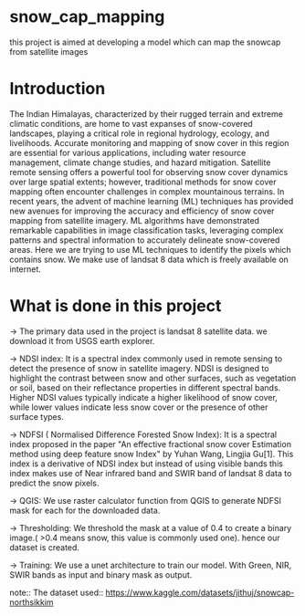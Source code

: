 # snow_cap_mapping
this project is aimed at developing a model which can map the snowcap from satellite images

# Introduction

The Indian Himalayas, characterized by their rugged terrain and extreme climatic
conditions, are home to vast expanses of snow-covered landscapes, playing
a critical role in regional hydrology, ecology, and livelihoods. Accurate
monitoring and mapping of snow cover in this region are essential for various
applications, including water resource management, climate change studies,
and hazard mitigation. Satellite remote sensing offers a powerful tool
for observing snow cover dynamics over large spatial extents; however, traditional
methods for snow cover mapping often encounter challenges in complex
mountainous terrains.
In recent years, the advent of machine learning (ML) techniques has provided
new avenues for improving the accuracy and efficiency of snow cover mapping
from satellite imagery. ML algorithms have demonstrated remarkable capabilities
in image classification tasks, leveraging complex patterns and spectral
information to accurately delineate snow-covered areas.
Here we are trying to use ML techniques to identify the pixels which contains
snow. We make use of landsat 8 data which is freely available on internet.

# What is done in this project

-> The primary data used in the project is landsat 8 satellite data. we download it from USGS earth explorer.

-> NDSI index: It is a spectral index commonly used in remote sensing to detect the presence
of snow in satellite imagery. NDSI is designed to highlight the contrast
between snow and other surfaces, such as vegetation or soil, based on their
reflectance properties in different spectral bands. Higher NDSI values typically
indicate a higher likelihood of snow cover, while lower values indicate less
snow cover or the presence of other surface types.

-> NDFSI ( Normalised Difference Forested Snow Index): It is a spectral index proposed in the paper "An effective fractional snow cover
Estimation method using deep feature snow Index" by Yuhan Wang, Lingjia
Gu[1]. This index is a derivative of NDSI index but instead of using visible
bands this index makes use of Near infrared band and SWIR band of landsat
8 data to predict the snow pixels.

-> QGIS: We use raster calculator function from QGIS to generate NDFSI mask for each for the downloaded data. 

-> Thresholding: We threshold the mask at a value of 0.4 to create a binary image.( >0.4 means snow, this value is commonly used one). hence our dataset is created.

-> Training: We use a unet architecture to train our model. With Green, NIR, SWIR bands as input and binary mask as output.

note:: The dataset used:: https://www.kaggle.com/datasets/jithuj/snowcap-northsikkim
